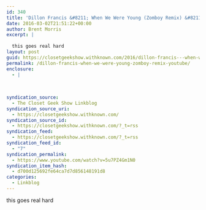```yaml
---
id: 340
title: 'Dillon Francis &#8211; When We Were Young (Zomboy Remix) &#8211; YouTube'
date: 2016-03-02T21:51:22+00:00
author: Brent Morris
excerpt: |
  
  this goes real hard
layout: post
guid: https://closetgeekshow.withknown.com/2016/dillon-francis---when-we-were-young-zomboy-remix
permalink: /dillon-francis-when-we-were-young-zomboy-remix-youtube/
enclosure:
  - |
    
    
    
syndication_source:
  - The Closet Geek Show Linkblog
syndication_source_uri:
  - https://closetgeekshow.withknown.com/
syndication_source_id:
  - https://closetgeekshow.withknown.com/?_t=rss
syndication_feed:
  - https://closetgeekshow.withknown.com/?_t=rss
syndication_feed_id:
  - "7"
syndication_permalink:
  - https://www.youtube.com/watch?v=5u7PZ4Gm1N0
syndication_item_hash:
  - d700d125692fe64ca7d7d856148191d8
categories:
  - Linkblog
---
```

<div class="known-bookmark">
  <p>
    this goes real hard
  </p>
</div>

<div>
</div>